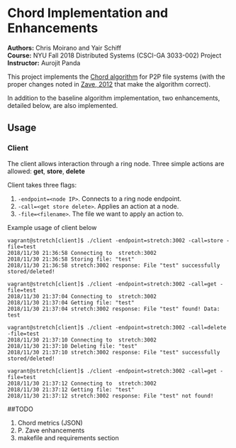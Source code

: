# Chord Implementation and Enhancements
<!-- ![NYU logo](https://github.com/HotGiardiniera/BaseChord/blob/master/Images/nyu_logo.jpg =50x) -->

<b>Authors:</b> Chris Moirano and Yair Schiff \
<b>Course:</b> NYU Fall 2018 Distributed Systems (CSCI-GA 3033-002) Project\
<b>Instructor:</b> Aurojit Panda

This project implements the [Chord algorithm](https://pdos.csail.mit.edu/papers/ton:chord/paper-ton.pdf) for P2P file systems (with the proper changes noted in [Zave, 2012](https://arxiv.org/pdf/1502.06461.pdf) that make the algorithm correct).

In addition to the baseline algorithm implementation, two enhancements, detailed below, are also implemented.

## Usage
### Client

The client allows interaction through a ring node.
Three simple actions are allowed: <b>get</b>, <b>store</b>, <b>delete</b>

Client takes three flags:
1. `-endpoint=<node IP>`. Connects to a ring node endpoint.
2. `-call=<get store delete>`. Applies an action at a node.
3. `-file=<filename>`. The file we want to apply an action to.


Example usage of client below
```
vagrant@stretch[client]$ ./client -endpoint=stretch:3002 -call=store -file=test
2018/11/30 21:36:58 Connecting to  stretch:3002
2018/11/30 21:36:58 Storing file: "test"
2018/11/30 21:36:58 stretch:3002 response: File "test" successfully stored/deleted!

vagrant@stretch[client]$ ./client -endpoint=stretch:3002 -call=get -file=test
2018/11/30 21:37:04 Connecting to  stretch:3002
2018/11/30 21:37:04 Getting file: "test"
2018/11/30 21:37:04 stretch:3002 response: File "test" found! Data: test

vagrant@stretch[client]$ ./client -endpoint=stretch:3002 -call=delete -file=test
2018/11/30 21:37:10 Connecting to  stretch:3002
2018/11/30 21:37:10 Deleting file: "test"
2018/11/30 21:37:10 stretch:3002 response: File "test" successfully stored/deleted!

vagrant@stretch[client]$ ./client -endpoint=stretch:3002 -call=get -file=test
2018/11/30 21:37:12 Connecting to  stretch:3002
2018/11/30 21:37:12 Getting file: "test"
2018/11/30 21:37:12 stretch:3002 response: File "test" not found!
```

##TODO
1. Chord metrics (JSON)
2. P. Zave enhancements
3. makefile and requirements section